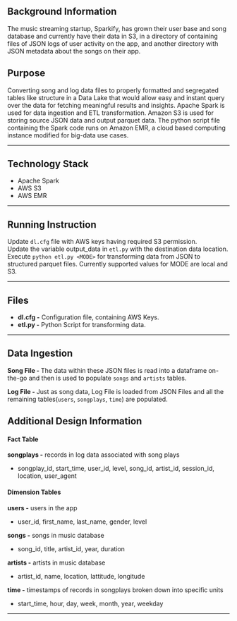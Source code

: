 ## Background Information
The music streaming startup, Sparkify, has grown their user base and song database and currently have their data in S3, in a directory of containing files of JSON logs of user activity on the app, and another directory with JSON metadata about the songs on their app. 

## Purpose 
Converting song and log data files to properly formatted and segregated tables like structure in a Data Lake that would allow easy and instant query over the data for fetching meaningful results and insights. Apache Spark is used for data ingestion and ETL transformation. Amazon S3 is used for storing source JSON data and output parquet data. The python script file containing the Spark code runs on Amazon EMR, a cloud based computing instance modified for big-data use cases.
***

## Technology Stack
* Apache Spark
* AWS S3
* AWS EMR

***

## Running Instruction
Update `dl.cfg` file with AWS keys having required S3 permission.  
Update the variable output_data in `etl.py` with the destination data location.
Execute `python etl.py <MODE>` for transforming data from JSON to structured parquet files. Currently supported values for MODE are local and S3.

***

## Files
<ul>
    <li><b>dl.cfg -</b> Configuration file, containing AWS Keys.</li>
    <li><b>etl.py -</b> Python Script for transforming data.</li>
</ul>

***

## Data Ingestion
<b>Song File - </b> The data within these JSON files is read into a dataframe on-the-go and then is used to populate `songs` and `artists` tables.

<b>Log File - </b> Just as song data, Log File is loaded from JSON Files and all the remaining tables(`users`, `songplays`, `time`) are populated. 

## Additional Design Information

#### Fact Table
<b>songplays -</b> records in log data associated with song plays
+ songplay_id, start_time, user_id, level, song_id, artist_id, session_id, location, user_agent
    
        
#### Dimension Tables
<b>users -</b> users in the app
+ user_id, first_name, last_name, gender, level

<b>songs -</b> songs in music database
+ song_id, title, artist_id, year, duration

<b>artists -</b> artists in music database
+ artist_id, name, location, lattitude, longitude

<b>time -</b> timestamps of records in songplays broken down into specific units
+ start_time, hour, day, week, month, year, weekday

***